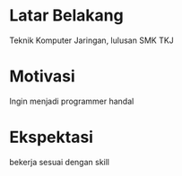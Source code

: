 # Latar Belakang
Teknik Komputer Jaringan, lulusan SMK TKJ

# Motivasi
Ingin menjadi programmer handal

# Ekspektasi
bekerja sesuai dengan skill

